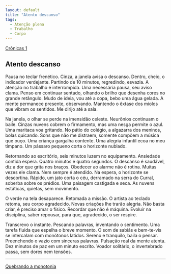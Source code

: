 ```yaml
---
layout: default
title: "Atento descanso"
tags:
  - Atenção plena
  - Trabalho
  - Corpo
--- 
```




[Crônicas 1](./)

## Atento descanso

Pausa no teclar frenético. Cinza, a janela avisa o descanso. Dentro, cheio, o indicador verdejante. Partindo de 10 minutos, regredindo, esvazia. A atenção no trabalho é interrompida. Uma necessária pausa, seu aviso clama. Penso em continuar sentado, olhando o brilho que desenha cores no grande retângulo. Mudo de ideia, vou até a copa, bebo uma água gelada. A mente permanece presente, observando. Mantendo o êxtase dos miolos que vibram os sentidos. Me dirijo até a sala.

Na janela, o olhar se perde na imensidão celeste. Neurônios continuam o baile. Cinzas nuvens cobrem o firmamento, mas uma nesga permite o azul. Uma maritaca voa gritando. No pátio do colégio, a algazarra dos meninos, bolas quicando. Sons que não me distraem, somente compõem a música que ouço. Uma criança gargalha contente. Uma alegria infantil ecoa no meu tímpano. Um pássaro pequeno corta o horizonte nublado.

Retornando ao escritório, seis minutos luzem no equipamento. Ansiedade contida espera. Quatro minutos e quatro segundos. O descanso é saudável, diz a dor que grita nos braços. Obedecer ao alarme não é rotina. Muitas vezes ele clama. Nem sempre é atendido. Na espera, o horizonte se descortina. Rápido, um jato corta o céu, derramado na serra do Curral, soberba sobre os prédios. Uma paisagem castigada e seca. As nuvens estáticas, quietas, sem movimento.

O verde na tela desaparece. Retomada a missão. O artista ao teclado retoma, seu corpo agradecido. Novas criações lhe trarão alegria. Não basta criar, é preciso amar o físico. Recordar que não é máquina. Evoluir na disciplina, saber repousar, para que, agradecido, o ser respire.

Transcrevo o instante. Pescando palavras, inventando o sentimento. Uma tarefa fluida que espelha o breve momento. O som de sabiás e bem-te-vis se intercalam com monótonos latidos. Sereno e tranquilo, baila o pensar. Preenchendo o vazio com sinceras palavras. Pulsação real da mente atenta. Dez minutos de paz em um minuto escrito.  Voador solitário, o invertebrado passa, sem dores nem tensões.

---

[Quebrando a monotonia](./quebrando-a-monotonia.html)
